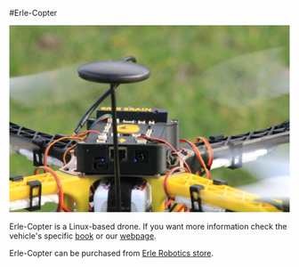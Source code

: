 #Erle-Copter

![copter](../../img/copter.png)

Erle-Copter is a Linux-based drone. If you want more information check the vehicle's specific [book](http://erlerobotics.gitbooks.io/erle-robotics-erle-copter/) or our [webpage](https://erlerobotics.com/blog/erle-copter/).

Erle-Copter can be purchased from [Erle Robotics store](http://erlerobotics.com/blog/tienda/erle-copter).